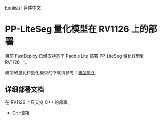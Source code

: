 [English](README.md) | 简体中文
# PP-LiteSeg 量化模型在 RV1126 上的部署
目前 FastDeploy 已经支持基于 Paddle Lite 部署 PP-LiteSeg 量化模型到 RV1126 上。

模型的量化和量化模型的下载请参考：[模型量化](../quantize/README.md)


## 详细部署文档

在 RV1126 上只支持 C++ 的部署。

- [C++部署](cpp)
